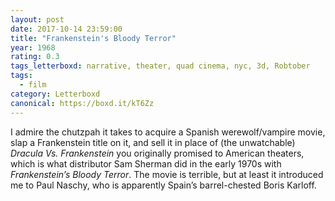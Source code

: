 ```yaml
---
layout: post 
date: 2017-10-14 23:59:00
title: "Frankenstein's Bloody Terror"
year: 1968
rating: 0.3
tags_letterboxd: narrative, theater, quad cinema, nyc, 3d, Robtober
tags:
  - film
category: Letterboxd
canonical: https://boxd.it/kT6Zz
---
```


I admire the chutzpah it takes to acquire a Spanish werewolf/vampire movie, slap a Frankenstein title on it, and sell it in place of (the unwatchable) <cite>Dracula Vs. Frankenstein</cite> you originally promised to American theaters, which is what distributor Sam Sherman did in the early 1970s with <cite>Frankenstein’s Bloody Terror</cite>. The movie is terrible, but at least it introduced me to Paul Naschy, who is apparently Spain’s barrel-chested Boris Karloff.